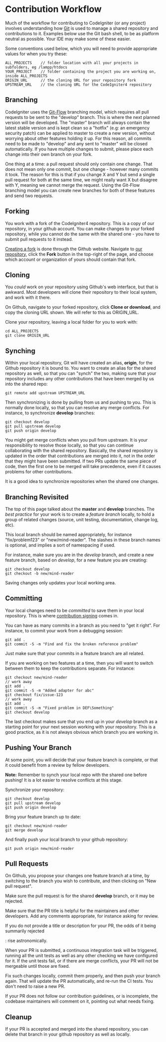 Contribution Workflow
=====================

Much of the workflow for contributing to CodeIgniter (or any project)
involves understanding how [Git](https://git-scm.com/) is used to manage
a shared repository and contributions to it. Examples below use the Git
bash shell, to be as platform neutral as possible. Your IDE may make
some of these easier.

Some conventions used below, which you will need to provide appropriate
values for when you try these:

    ALL_PROJECTS    // folder location with all your projects in subfolders, eg /lampp/htdocs
    YOUR_PROJECT    // folder containing the project you are working on, inside ALL_PROJECTS
    ORIGIN_URL      // the cloning URL for your repository fork
    UPSTREAM_URL    // the cloning URL for the CodeIgniter4 repository

Branching
---------

CodeIgniter uses the
[Git-Flow](http://nvie.com/posts/a-successful-git-branching-model/)
branching model, which requires all pull requests to be sent to the
"develop" branch. This is where the next planned version will be
developed. The "master" branch will always contain the latest stable
version and is kept clean so a "hotfix" (e.g: an emergency security
patch) can be applied to master to create a new version, without
worrying about other features holding it up. For this reason, all
commits need to be made to "develop" and any sent to "master" will be
closed automatically. If you have multiple changes to submit, please
place each change into their own branch on your fork.

One thing at a time: a pull request should only contain one change. That
does not mean only one commit, but one change - however many commits it
took. The reason for this is that if you change X and Y but send a
single pull request for both at the same time, we might really want X
but disagree with Y, meaning we cannot merge the request. Using the
Git-Flow branching model you can create new branches for both of these
features and send two requests.

Forking
-------

You work with a fork of the CodeIgniter4 repository. This is a copy of
our repository, in your github account. You can make changes to your
forked repository, while you cannot do the same with the shared one -
you have to submit pull requests to it instead.

[Creating a fork](https://help.github.com/articles/fork-a-repo/) is done
through the Github website. Navigate to [our
repository](https://github.com/codeigniter4/CodeIgniter4), click the
**Fork** button in the top-right of the page, and choose which account
or organization of yours should contain that fork.

Cloning
-------

You *could* work on your repository using Github's web interface, but
that is awkward. Most developers will clone their repository to their
local system, and work with it there.

On Github, navigate to your forked repository, click **Clone or
download**, and copy the cloning URL shown. We will refer to this as
ORIGIN\_URL.

Clone your repository, leaving a local folder for you to work with:

    cd ALL_PROJECTS
    git clone ORIGIN_URL

Synching
--------

Within your local repository, Git will have created an alias,
**origin**, for the Github repository it is bound to. You want to create
an alias for the shared repository as well, so that you can "synch" the
two, making sure that your repository includes any other contributions
that have been merged by us into the shared repo:

    git remote add upstream UPSTREAM_URL

Then synchronizing is done by pulling from us and pushing to you. This
is normally done locally, so that you can resolve any merge conflicts.
For instance, to synchronize **develop** branches:

    git checkout develop
    git pull upstream develop
    git push origin develop

You might get merge conflicts when you pull from upstream. It is your
responsibility to resolve those locally, so that you can continue
collaborating with the shared repository. Basically, the shared
repository is updated in the order that contributions are merged into
it, not in the order that they might have been submitted. If two PRs
update the same piece of code, then the first one to be merged will take
precedence, even if it causes problems for other contributions.

It is a good idea to synchronize repositories when the shared one
changes.

Branching Revisited
-------------------

The top of this page talked about the **master** and **develop**
branches. The *best practice* for your work is to create a *feature
branch* locally, to hold a group of related changes (source, unit
testing, documentation, change log, etc).

This local branch should be named appropriately, for instance
"fix/problem123" or "new/mind-reader". The slashes in these branch names
is optional, and implies a sort of namespacing if used.

For instance, make sure you are in the *develop* branch, and create a
new feature branch, based on *develop*, for a new feature you are
creating:

    git checkout develop
    git checkout -b new/mind-reader

Saving changes only updates your local working area.

Committing
----------

Your local changes need to be *committed* to save them in your local
repository. This is where [contribution signing](./signing.md) comes
in.

You can have as many commits in a branch as you need to "get it right".
For instance, to commit your work from a debugging session:

    git add .
    git commit -S -m "Find and fix the broken reference problem"

Just make sure that your commits in a feature branch are all related.

If you are working on two features at a time, then you will want to
switch between them to keep the contributions separate. For instance:

    git checkout new/mind-reader
    // work away
    git add .
    git commit -S -m "Added adapter for abc"
    git checkout fix/issue-123
    // work away
    git add .
    git commit -S -m "Fixed problem in DEF\Something"
    git checkout develop

The last checkout makes sure that you end up in your *develop* branch as
a starting point for your next session working with your repository.
This is a good practice, as it is not always obvious which branch you
are working in.

Pushing Your Branch
-------------------

At some point, you will decide that your feature branch is complete, or
that it could benefit from a review by fellow developers.

**Note:**
Remember to synch your local repo with the shared one before pushing!
It is a lot easier to resolve conflicts at this stage.


Synchronize your repository:

    git checkout develop
    git pull upstream develop
    git push origin develop

Bring your feature branch up to date:

    git checkout new/mind-reader
    git merge develop

And finally push your local branch to your github repository:

    git push origin new/mind-reader

Pull Requests
-------------

On Github, you propose your changes one feature branch at a time, by
switching to the branch you wish to contribute, and then clicking on
"New pull request".

Make sure the pull request is for the shared **develop** branch, or it
may be rejected.

Make sure that the PR title is helpful for the maintainers and other
developers. Add any comments appropriate, for instance asking for
review.

<div class="admonition note">

If you do not provide a title or description for your PR, the odds of it being summarily rejected

:   rise astronomically.

</div>

When your PR is submitted, a continuous integration task will be
triggered, running all the unit tests as well as any other checking we
have configured for it. If the unit tests fail, or if there are merge
conflicts, your PR will not be mergeable until those are fixed.

Fix such changes locally, commit them properly, and then push your
branch again. That will update the PR automatically, and re-run the CI
tests. You don't need to raise a new PR.

If your PR does not follow our contribution guidelines, or is
incomplete, the codebase maintainers will comment on it, pointing out
what needs fixing.

Cleanup
-------

If your PR is accepted and merged into the shared repository, you can
delete that branch in your github repository as well as locally.
